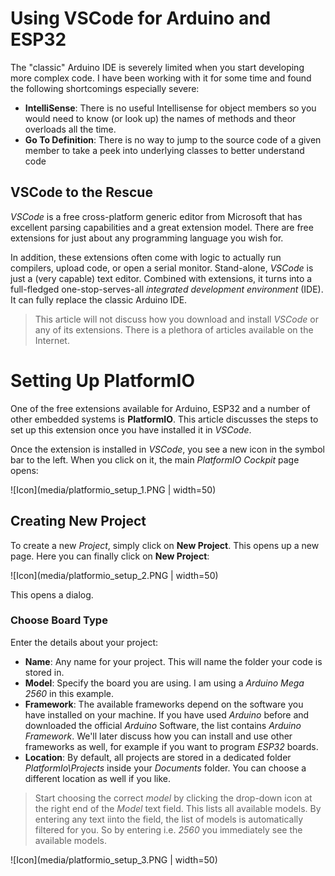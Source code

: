 # Using VSCode for Arduino and ESP32

The "classic" Arduino IDE is severely limited when you start developing more complex code. I have been working with it for some time and found the following shortcomings especially severe:

* **IntelliSense**: There is no useful Intellisense for object members so you would need to know (or look up) the names of methods and theor overloads all the time.
* **Go To Definition**: There is no way to jump to the source code of a given member to take a peek into underlying classes to better understand code

## VSCode to the Rescue

*VSCode* is a free cross-platform generic editor from Microsoft that has excellent parsing capabilities and a great extension model. There are free extensions for just about any programming language you wish for.

In addition, these extensions often come with logic to actually run compilers, upload code, or open a serial monitor. Stand-alone, *VSCode* is just a (very capable) text editor. Combined with extensions, it turns into a full-fledged one-stop-serves-all *integrated development environment* (IDE). It can fully replace the classic Arduino IDE.

> This article will not discuss how you download and install *VSCode* or any of its extensions. There is a plethora of articles available on the Internet.

# Setting Up PlatformIO

One of the free extensions available for Arduino, ESP32 and a number of other embedded systems is **PlatformIO**. This article discusses the steps to set up this extension once you have installed it in *VSCode*.

Once the extension is installed in *VSCode*, you see a new icon in the symbol bar to the left. When you click on it, the main *PlatformIO Cockpit* page opens:

![Icon](media/platformio_setup_1.PNG | width=50)

## Creating New Project

To create a new *Project*, simply click on **New Project**. This opens up a new page. Here you can finally click on **New Project**:

![Icon](media/platformio_setup_2.PNG | width=50)

This opens a dialog.

### Choose Board Type

Enter the details about your project:

* **Name**: Any name for your project. This will name the folder your code is stored in.
* **Model**: Specify the board you are using. I am using a *Arduino Mega 2560* in this example. 
* **Framework**: The available frameworks depend on the software you have installed on your machine. If you have used *Arduino* before and downloaded the official *Arduino* Software, the list contains *Arduino Framework*. We'll later discuss how you can install and use other frameworks as well, for example if you want to program *ESP32* boards.
* **Location**: By default, all projects are stored in a dedicated folder *PlatformIo\Projects* inside your *Documents* folder. You can choose a different location as well if you like.

> Start choosing the correct *model* by clicking the drop-down icon at the right end of the *Model* text field. This lists all available models. By entering any text iinto the field, the list of models is automatically filtered for you. So by entering i.e. *2560* you immediately see the available models.

![Icon](media/platformio_setup_3.PNG | width=50)

